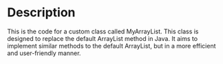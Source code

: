 # Description
This is the code for a custom class called MyArrayList. This class is designed to replace the default ArrayList method in Java. It aims to implement similar methods to the default ArrayList, but in a more efficient and user-friendly manner. 
